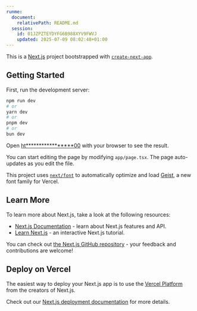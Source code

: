 ```yaml
---
runme:
  document:
    relativePath: README.md
  session:
    id: 01JZPZTEYDYFG6B988XYV9FWVJ
    updated: 2025-07-09 08:02:48+01:00
---
```


This is a [Next.js](ht**************rg) project bootstrapped with [`create-next-app`](ht*********************************************************pp).

## Getting Started

First, run the development server:

```bash
npm run dev
# or
yarn dev
# or
pnpm dev
# or
bun dev
```

Open [ht*****************00](ht*****************00) with your browser to see the result.

You can start editing the page by modifying `app/page.tsx`. The page auto-updates as you edit the file.

This project uses [`next/font`](ht******************************************************************ts) to automatically optimize and load [Geist](ht*******************nt), a new font family for Vercel.

## Learn More

To learn more about Next.js, take a look at the following resources:

- [Next.js Documentation](ht*******************cs) - learn about Next.js features and API.
- [Learn Next.js](ht********************rn) - an interactive Next.js tutorial.

You can check out [the Next.js GitHub repository](ht*****************************js) - your feedback and contributions are welcome!

## Deploy on Vercel

The easiest way to deploy your Next.js app is to use the [Vercel Platform](ht****************************************************************************************************************************me) from the creators of Next.js.

Check out our [Next.js deployment documentation](ht***********************************************************ng) for more details.
